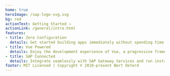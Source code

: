 ```yaml
---
home: true
heroImage: /sap-logo-svg.svg
bg: red
actionText: Getting Started →
actionLink: /general/intro.html
features:
- title: Zero Configuration
  details: Get started building apps immediately without spending time on scaffolding. Realize value and be flexible!
- title: Vue Powered
  details: Enjoy the development experience of Vue, a progressive framework for building user interfaces 
- title: SAP Connected
  details: Integrate seamlessly with SAP Gateway Services and run instantly on SAP Cloud Platform
footer: MIT Licensed | Copyright © 2018-present Bert Deterd
---
```

